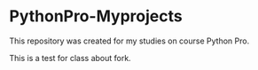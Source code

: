 # PythonPro-Myprojects
This repository was created for my studies on course Python Pro.

This is a test for class about fork.


